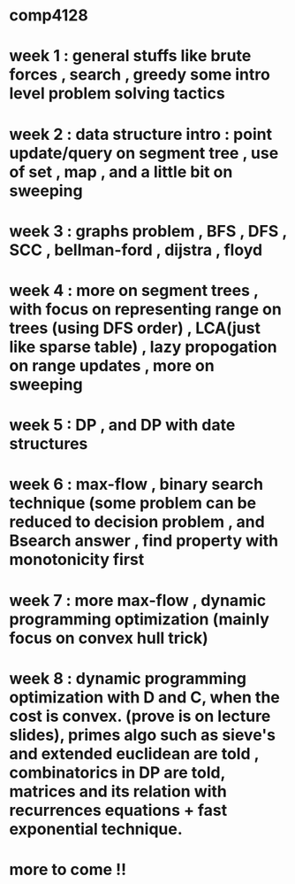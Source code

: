 # comp4128
# week 1 : general stuffs like brute forces , search , greedy some intro level problem solving tactics
#
# week 2 : data structure intro : point update/query on segment tree , use of set , map , and a little bit on sweeping
#
# week 3 : graphs problem , BFS , DFS , SCC , bellman-ford , dijstra , floyd
#
# week 4 : more on segment trees , with focus on representing range on trees (using DFS order) , LCA(just like sparse table) , lazy propogation on range updates , more on sweeping
#
# week 5 : DP , and DP with date structures
#
# week 6 : max-flow , binary search technique (some problem can be reduced to decision problem , and Bsearch answer , find property with monotonicity first
#
# week 7 : more max-flow , dynamic programming optimization (mainly focus on convex hull trick)
#
# week 8 : dynamic programming optimization with D and C, when the cost is convex. (prove is on lecture slides), primes algo such as sieve's and extended euclidean are told , combinatorics in DP are told, matrices and its relation with recurrences equations + fast exponential technique. 
#
# more to come !!
